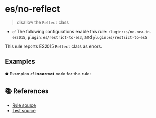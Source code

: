 # es/no-reflect
> disallow the `Reflect` class

- ✅ The following configurations enable this rule: `plugin:es/no-new-in-es2015`, `plugin:es/restrict-to-es3`, and `plugin:es/restrict-to-es5`

This rule reports ES2015 `Reflect` class as errors.

## Examples

⛔ Examples of **incorrect** code for this rule:

<eslint-playground type="bad" code="/*eslint es/no-reflect: error */
let value = Reflect.get(obj, key)
" />

## 📚 References

- [Rule source](https://github.com/mysticatea/eslint-plugin-es/blob/v4.1.0/lib/rules/no-reflect.js)
- [Test source](https://github.com/mysticatea/eslint-plugin-es/blob/v4.1.0/tests/lib/rules/no-reflect.js)
